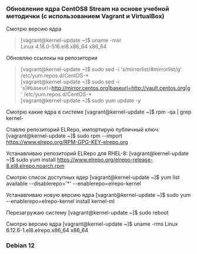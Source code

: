 ### Обновление ядра CentOS8 Stream на основе учебной методички (с использованием Vagrant и VirtualBox)

Смотрю версию ядра  
> [vagrant@kernel-update ~]$ uname -msr  
> Linux 4.18.0-516.el8.x86_64 x86_64  

Обновляю ссылокы на репозитории  
> [vagrant@kernel-update ~]$ sudo sed -i 's/mirrorlist/#mirrorlist/g' /etc/yum.repos.d/CentOS-*  
> [vagrant@kernel-update ~]$ sudo sed -i 's|#baseurl=http://mirror.centos.org|baseurl=http://vault.centos.org|g' /etc/yum.repos.d/CentOS-*  
> [vagrant@kernel-update ~]$ sudo yum update -y  

Смотрю какие ядра в системе
[vagrant@kernel-update ~]$ rpm -qa | grep kernel-

Ставлю репозиторий ELRepo, импортирую публичный ключ:
[vagrant@kernel-update ~]$ sudo rpm --import https://www.elrepo.org/RPM-GPG-KEY-elrepo.org

Устанавливаю репозиторий ELRepo для RHEL-8:
[vagrant@kernel-update ~]$ sudo yum install https://www.elrepo.org/elrepo-release-8.el8.elrepo.noarch.rpm

Смотрю список доступных ядер
[vagrant@kernel-update ~]$ yum list available --disablerepo='*' --enablerepo=elrepo-kernel

Устанавливаю новую версию ядра
[vagrant@kernel-update ~]$ sudo yum --enablerepo=elrepo-kernel install kernel-ml

Перезагружаю систему
[vagrant@kernel-update ~]$ sudo reboot

Смотрю версию ядра
[vagrant@kernel-update ~]$ uname -rms
Linux 6.12.6-1.el8.elrepo.x86_64 x86_64

### Debian 12


